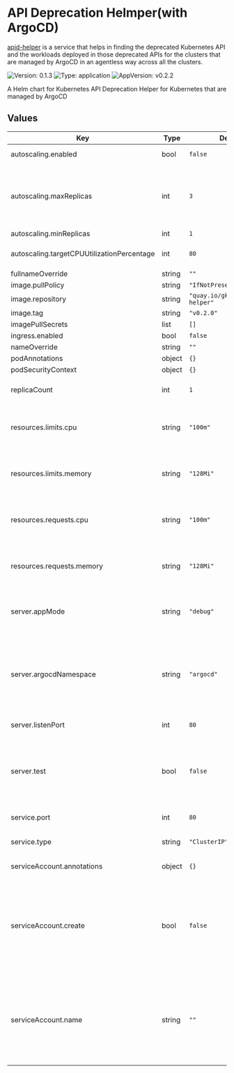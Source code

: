 # API Deprecation Helmper(with ArgoCD)
[apid-helper](https://github.com/gkarthiks/argo-apid-helper) is a service that helps in finding the deprecated Kubernetes API and the workloads deployed in those deprecated APIs for the clusters that are managed by ArgoCD in an agentless way across all the clusters.


![Version: 0.1.3](https://img.shields.io/badge/Version-0.1.3-informational?style=flat-square) ![Type: application](https://img.shields.io/badge/Type-application-informational?style=flat-square) ![AppVersion: v0.2.2](https://img.shields.io/badge/AppVersion-v0.2.2-informational?style=flat-square)

A Helm chart for Kubernetes API Deprecation Helper for Kubernetes that are managed by ArgoCD

## Values

| Key | Type | Default | Description |
|-----|------|---------|-------------|
| autoscaling.enabled | bool | `false` | Enables the HPA |
| autoscaling.maxReplicas | int | `3` | Maximum instances to be deployed whne HPA is enabled and reached the throttling |
| autoscaling.minReplicas | int | `1` |  |
| autoscaling.targetCPUUtilizationPercentage | int | `80` | Target CPU throttling to for HPA |
| fullnameOverride | string | `""` |  |
| image.pullPolicy | string | `"IfNotPresent"` |  |
| image.repository | string | `"quay.io/gkarthics/apid-helper"` |  |
| image.tag | string | `"v0.2.0"` |  |
| imagePullSecrets | list | `[]` |  |
| ingress.enabled | bool | `false` |  |
| nameOverride | string | `""` |  |
| podAnnotations | object | `{}` |  |
| podSecurityContext | object | `{}` |  |
| replicaCount | int | `1` | Total number of instances to be deployed |
| resources.limits.cpu | string | `"100m"` | Maximum CPU to be reached before throttling |
| resources.limits.memory | string | `"128Mi"` | Maximum memory to be reached before throttling |
| resources.requests.cpu | string | `"100m"` | Minimum CPU that is requested for pod deployment |
| resources.requests.memory | string | `"128Mi"` | Minimum memory that is requested for pod deployment |
| server.appMode | string | `"debug"` | Prints all the logs from Debug level, alternate: `production` |
| server.argocdNamespace | string | `"argocd"` | Namespace where the ArgoCD infra is deployed and the cluster secrets are managed by ArgoCD Server |
| server.listenPort | int | `80` | Server HTTP listening port |
| server.test | bool | `false` | Deployes the test pod as part of the chart and does the health chcek as a one off job |
| service.port | int | `80` | Service HTTP port |
| service.type | string | `"ClusterIP"` | Type of the kubernetes service |
| serviceAccount.annotations | object | `{}` | Annotations for SA |
| serviceAccount.create | bool | `false` | When create is true, creates the service account, cluste role and bindings for accessing the ArgoCD managed secrets |
| serviceAccount.name | string | `""` | The service account name that needs to passed which should have access to the ArgoCD managed secrets for the ClusterSecrets |

